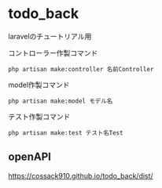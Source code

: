 # todo_back
laravelのチュートリアル用

コントローラー作製コマンド
```
php artisan make:controller 名前Controller
```

model作製コマンド
```
php artisan make:model モデル名
```

テスト作製コマンド
```
php artisan make:test テスト名Test
```

## openAPI
https://cossack910.github.io/todo_back/dist/
